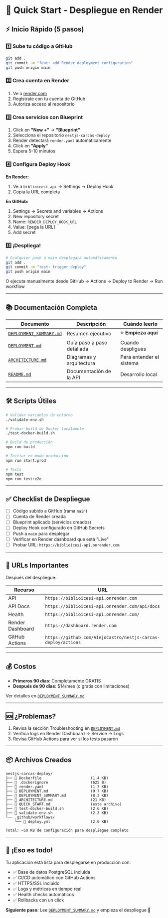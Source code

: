 # 🚀 Quick Start - Despliegue en Render

## ⚡ Inicio Rápido (5 pasos)

### 1️⃣ Sube tu código a GitHub

```bash
git add .
git commit -m "feat: add Render deployment configuration"
git push origin main
```

### 2️⃣ Crea cuenta en Render

1. Ve a [render.com](https://render.com)
2. Regístrate con tu cuenta de GitHub
3. Autoriza acceso al repositorio

### 3️⃣ Crea servicios con Blueprint

1. Click en **"New +"** → **"Blueprint"**
2. Selecciona el repositorio `nestjs-carcas-deploy`
3. Render detectará `render.yaml` automáticamente
4. Click en **"Apply"**
5. Espera 5-10 minutos

### 4️⃣ Configura Deploy Hook

**En Render:**
1. Ve a `biblioicesi-api` → Settings → Deploy Hook
2. Copia la URL completa

**En GitHub:**
1. Settings → Secrets and variables → Actions
2. New repository secret
3. Name: `RENDER_DEPLOY_HOOK_URL`
4. Value: [pega la URL]
5. Add secret

### 5️⃣ ¡Despliega!

```bash
# Cualquier push a main desplegará automáticamente
git add .
git commit -m "test: trigger deploy"
git push origin main
```

O ejecuta manualmente desde GitHub → Actions → Deploy to Render → Run workflow

---

## 📚 Documentación Completa

| Documento | Descripción | Cuándo leerlo |
|-----------|-------------|---------------|
| [`DEPLOYMENT_SUMMARY.md`](./DEPLOYMENT_SUMMARY.md) | Resumen ejecutivo | ⭐ **Empieza aquí** |
| [`DEPLOYMENT.md`](./DEPLOYMENT.md) | Guía paso a paso detallada | Cuando despligues |
| [`ARCHITECTURE.md`](./ARCHITECTURE.md) | Diagramas y arquitectura | Para entender el sistema |
| [`README.md`](./README.md) | Documentación de la API | Desarrollo local |

---

## 🛠️ Scripts Útiles

```bash
# Validar variables de entorno
./validate-env.sh

# Probar build de Docker localmente
./test-docker-build.sh

# Build de producción
npm run build

# Iniciar en modo producción
npm run start:prod

# Tests
npm test
npm run test:e2e
```

---

## ✅ Checklist de Despliegue

- [ ] Código subido a GitHub (rama `main`)
- [ ] Cuenta de Render creada
- [ ] Blueprint aplicado (servicios creados)
- [ ] Deploy Hook configurado en GitHub Secrets
- [ ] Push a `main` para desplegar
- [ ] Verificar en Render dashboard que está "Live"
- [ ] Probar URL: `https://biblioicesi-api.onrender.com`

---

## 🎯 URLs Importantes

Después del despliegue:

| Recurso | URL |
|---------|-----|
| API | `https://biblioicesi-api.onrender.com` |
| API Docs | `https://biblioicesi-api.onrender.com/api/docs` |
| Health | `https://biblioicesi-api.onrender.com/` |
| Render Dashboard | `https://dashboard.render.com` |
| GitHub Actions | `https://github.com/AIejoCastro/nestjs-carcas-deploy/actions` |

---

## 💰 Costos

- **Primeros 90 días**: Completamente GRATIS
- **Después de 90 días**: $14/mes (o gratis con limitaciones)

Ver detalles en [`DEPLOYMENT_SUMMARY.md`](./DEPLOYMENT_SUMMARY.md#-costos)

---

## 🆘 ¿Problemas?

1. Revisa la sección Troubleshooting en [`DEPLOYMENT.md`](./DEPLOYMENT.md#-troubleshooting)
2. Verifica logs en Render Dashboard → Service → Logs
3. Revisa GitHub Actions para ver si los tests pasaron

---

## 📦 Archivos Creados

```
nestjs-carcas-deploy/
├── 📄 Dockerfile                      (1.4 KB)
├── 📄 .dockerignore                   (625 B)
├── 📄 render.yaml                     (1.7 KB)
├── 📄 DEPLOYMENT.md                   (9.7 KB)
├── 📄 DEPLOYMENT_SUMMARY.md           (8.3 KB)
├── 📄 ARCHITECTURE.md                 (21 KB)
├── 📄 QUICK_START.md                  (este archivo)
├── 🔧 test-docker-build.sh            (2.6 KB)
├── 🔧 validate-env.sh                 (2.3 KB)
└── .github/workflows/
    └── 📄 deploy.yml                  (2.0 KB)

Total: ~50 KB de configuración para despliegue completo
```

---

## 🎉 ¡Eso es todo!

Tu aplicación está lista para desplegarse en producción con:
- ✅ Base de datos PostgreSQL incluida
- ✅ CI/CD automático con GitHub Actions
- ✅ HTTPS/SSL incluido
- ✅ Logs y métricas en tiempo real
- ✅ Health checks automáticos
- ✅ Rollbacks con un click

**Siguiente paso**: Lee [`DEPLOYMENT_SUMMARY.md`](./DEPLOYMENT_SUMMARY.md) y empieza el despliegue 🚀
